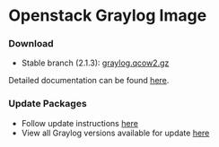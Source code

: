 Openstack Graylog Image
========================

### Download

  * Stable branch (2.1.3): [graylog.qcow2.gz](http://packages.graylog2.org/releases/graylog-omnibus/qcow2/graylog-2.1.3-1.qcow2.gz)

Detailed documentation can be found [here](http://docs.graylog.org/en/latest/pages/installation/openstack.html).

### Update Packages

  * Follow update instructions [here](http://docs.graylog.org/en/2.0/pages/installation/graylog_ctl.html#upgrade-graylog)
  * View all Graylog versions available for update [here](https://packages.graylog2.org/appliances/ubuntu)
